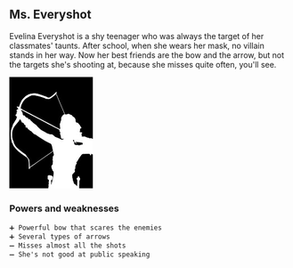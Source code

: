## Ms. Everyshot

Evelina Everyshot is a shy teenager who was always the target of her classmates' taunts. After school, when she wears her mask, no villain stands in her way. 
Now her best friends are the bow and the arrow, but not the targets she's shooting at, because she misses quite often, you'll see.

![Ms. Everyshot](/Images/msEveryshot.jpg)

### Powers and weaknesses

    ➕ Powerful bow that scares the enemies
    ➕ Several types of arrows
    ➖ Misses almost all the shots 
    ➖ She's not good at public speaking 

